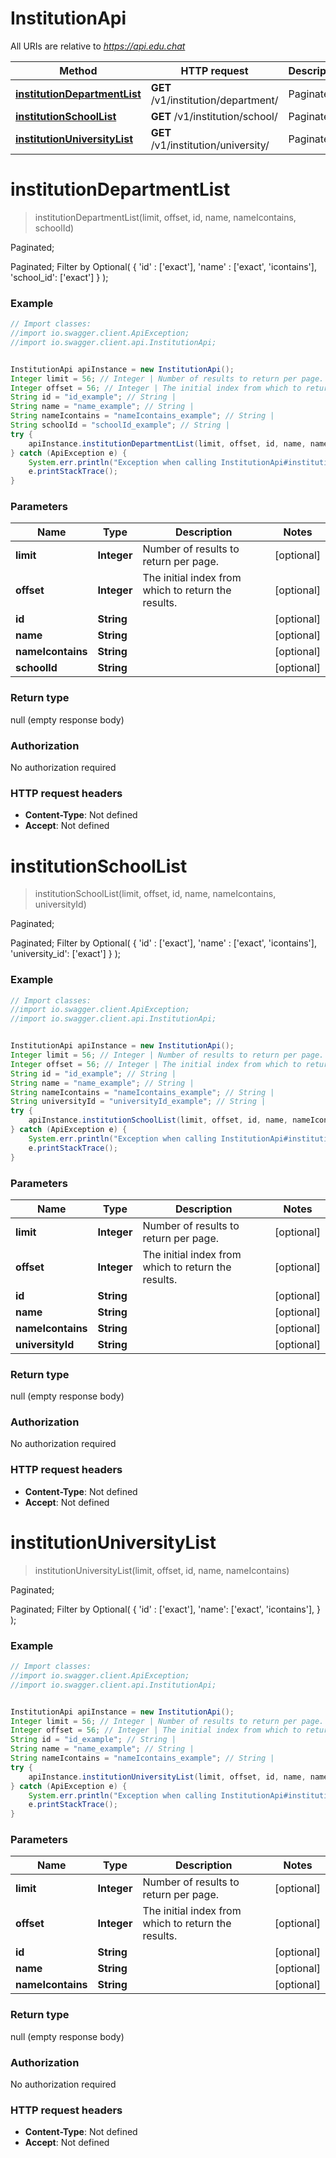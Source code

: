 # InstitutionApi

All URIs are relative to *https://api.edu.chat*

Method | HTTP request | Description
------------- | ------------- | -------------
[**institutionDepartmentList**](InstitutionApi.md#institutionDepartmentList) | **GET** /v1/institution/department/ | Paginated;
[**institutionSchoolList**](InstitutionApi.md#institutionSchoolList) | **GET** /v1/institution/school/ | Paginated;
[**institutionUniversityList**](InstitutionApi.md#institutionUniversityList) | **GET** /v1/institution/university/ | Paginated;


<a name="institutionDepartmentList"></a>
# **institutionDepartmentList**
> institutionDepartmentList(limit, offset, id, name, nameIcontains, schoolId)

Paginated;

Paginated; Filter by Optional( { &#39;id&#39;       : [&#39;exact&#39;], &#39;name&#39;     : [&#39;exact&#39;, &#39;icontains&#39;], &#39;school_id&#39;: [&#39;exact&#39;] } );

### Example
```java
// Import classes:
//import io.swagger.client.ApiException;
//import io.swagger.client.api.InstitutionApi;


InstitutionApi apiInstance = new InstitutionApi();
Integer limit = 56; // Integer | Number of results to return per page.
Integer offset = 56; // Integer | The initial index from which to return the results.
String id = "id_example"; // String | 
String name = "name_example"; // String | 
String nameIcontains = "nameIcontains_example"; // String | 
String schoolId = "schoolId_example"; // String | 
try {
    apiInstance.institutionDepartmentList(limit, offset, id, name, nameIcontains, schoolId);
} catch (ApiException e) {
    System.err.println("Exception when calling InstitutionApi#institutionDepartmentList");
    e.printStackTrace();
}
```

### Parameters

Name | Type | Description  | Notes
------------- | ------------- | ------------- | -------------
 **limit** | **Integer**| Number of results to return per page. | [optional]
 **offset** | **Integer**| The initial index from which to return the results. | [optional]
 **id** | **String**|  | [optional]
 **name** | **String**|  | [optional]
 **nameIcontains** | **String**|  | [optional]
 **schoolId** | **String**|  | [optional]

### Return type

null (empty response body)

### Authorization

No authorization required

### HTTP request headers

 - **Content-Type**: Not defined
 - **Accept**: Not defined

<a name="institutionSchoolList"></a>
# **institutionSchoolList**
> institutionSchoolList(limit, offset, id, name, nameIcontains, universityId)

Paginated;

Paginated; Filter by Optional( { &#39;id&#39;           : [&#39;exact&#39;], &#39;name&#39;         : [&#39;exact&#39;, &#39;icontains&#39;], &#39;university_id&#39;: [&#39;exact&#39;] } );

### Example
```java
// Import classes:
//import io.swagger.client.ApiException;
//import io.swagger.client.api.InstitutionApi;


InstitutionApi apiInstance = new InstitutionApi();
Integer limit = 56; // Integer | Number of results to return per page.
Integer offset = 56; // Integer | The initial index from which to return the results.
String id = "id_example"; // String | 
String name = "name_example"; // String | 
String nameIcontains = "nameIcontains_example"; // String | 
String universityId = "universityId_example"; // String | 
try {
    apiInstance.institutionSchoolList(limit, offset, id, name, nameIcontains, universityId);
} catch (ApiException e) {
    System.err.println("Exception when calling InstitutionApi#institutionSchoolList");
    e.printStackTrace();
}
```

### Parameters

Name | Type | Description  | Notes
------------- | ------------- | ------------- | -------------
 **limit** | **Integer**| Number of results to return per page. | [optional]
 **offset** | **Integer**| The initial index from which to return the results. | [optional]
 **id** | **String**|  | [optional]
 **name** | **String**|  | [optional]
 **nameIcontains** | **String**|  | [optional]
 **universityId** | **String**|  | [optional]

### Return type

null (empty response body)

### Authorization

No authorization required

### HTTP request headers

 - **Content-Type**: Not defined
 - **Accept**: Not defined

<a name="institutionUniversityList"></a>
# **institutionUniversityList**
> institutionUniversityList(limit, offset, id, name, nameIcontains)

Paginated;

Paginated; Filter by Optional( { &#39;id&#39;  : [&#39;exact&#39;], &#39;name&#39;: [&#39;exact&#39;, &#39;icontains&#39;], } );

### Example
```java
// Import classes:
//import io.swagger.client.ApiException;
//import io.swagger.client.api.InstitutionApi;


InstitutionApi apiInstance = new InstitutionApi();
Integer limit = 56; // Integer | Number of results to return per page.
Integer offset = 56; // Integer | The initial index from which to return the results.
String id = "id_example"; // String | 
String name = "name_example"; // String | 
String nameIcontains = "nameIcontains_example"; // String | 
try {
    apiInstance.institutionUniversityList(limit, offset, id, name, nameIcontains);
} catch (ApiException e) {
    System.err.println("Exception when calling InstitutionApi#institutionUniversityList");
    e.printStackTrace();
}
```

### Parameters

Name | Type | Description  | Notes
------------- | ------------- | ------------- | -------------
 **limit** | **Integer**| Number of results to return per page. | [optional]
 **offset** | **Integer**| The initial index from which to return the results. | [optional]
 **id** | **String**|  | [optional]
 **name** | **String**|  | [optional]
 **nameIcontains** | **String**|  | [optional]

### Return type

null (empty response body)

### Authorization

No authorization required

### HTTP request headers

 - **Content-Type**: Not defined
 - **Accept**: Not defined

